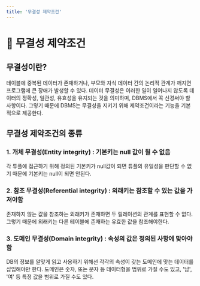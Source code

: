 ```yaml
---
title: '무결성 제약조건'
---
```

# 💾 무결성 제약조건
## 무결성이란?
 테이블에 중복된 데이터가 존재하거나, 부모와 자식 데이터 간의 논리적 관계가 깨지면 프로그램에 큰 장애가 발생할 수 있다. 데이터 무결성은 이러한 일이 일어나지 않도록 데이터의 정확성, 일관성, 유효성을 유지되는 것을 의미하며, DBMS에서 꼭 신경써야 할 사항이다. 그렇기 때문에 DBMS는 무결성을 지키기 위해 제약조건이라는 기능을 기본적으로 제공한다.

## 무결성 제약조건의 종류

### 1. 개체 무결성(Entity integrity) : 기본키는 null 값이 될 수 없음
 각 튜플에 접근하기 위해 정의된 기본키가 null값이 되면 튜플의 유일성을 판단할 수 없기 때문에 기본키는 null이 되면 안된다.

### 2. 참조 무결성(Referential integrity) : 외래키는 참조할 수 있는 값을 가져야함
 존재하지 않는 값을 참조하는 외래키가 존재하면 두 릴레이션의 관계를 표현할 수 없다. 그렇기 때문에 외래키는 다른 테이블에 존재하는 유효한 값을 참조해야한다.

### 3. 도메인 무결성(Domain integrity) : 속성의 값은 정의된 사항에 맞아야함 
 DB의 정보를 알맞게 읽고 사용하기 위해선 각각의 속성이 갖는 도메인에 맞는 데이터를 삽입해야만 한다. 도메인은 숫자, 또는 문자 등 데이터형을 범위로 가질 수도 있고, '남', '여' 등 특정 값을 범위로 가질 수도 있다.  
 